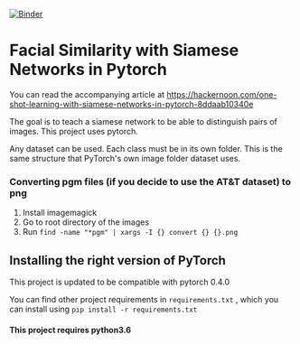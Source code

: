 [![Binder](https://mybinder.org/badge_logo.svg)](https://mybinder.org/v2/gh/shawngraham/Facial-Similarity-with-Siamese-Networks-in-Pytorch/master)

# Facial Similarity with Siamese Networks in Pytorch
You can read the accompanying article at https://hackernoon.com/one-shot-learning-with-siamese-networks-in-pytorch-8ddaab10340e

The goal is to teach a siamese network to be able to distinguish pairs of images. 
This project uses pytorch. 

Any dataset can be used. Each class must be in its own folder. This is the same structure that PyTorch's own image folder dataset uses.

### Converting pgm files (if you decide to use the AT&T dataset) to png
1. Install imagemagick 
2. Go to root directory of the images
3. Run `find -name "*pgm" | xargs -I {} convert {} {}.png`



## Installing the right version of PyTorch 
This project is updated to be compatible with pytorch 0.4.0


You can find other project requirements in `requirements.txt` , which you can install using `pip install -r requirements.txt`

#### This project requires python3.6

